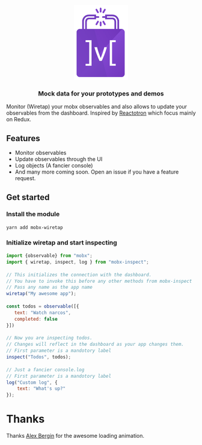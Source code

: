 <div align="center">
  <img src="./docs/wiretap.png" alt="Atmo" height="200">
  <h3 align="center">Mock data for your prototypes and demos</h3>
</div>

Monitor (Wiretap) your mobx observables and also allows to update your observables from the dashboard. Inspired by [Reactotron](https://github.com/infinitered/reactotron) which focus mainly on Redux.

## Features
- Monitor observables
- Update observables through the UI
- Log objects (A fancier console)
- And many more coming soon. Open an issue if you have a feature request.

## Get started

### Install the module
```
yarn add mobx-wiretap
```

### Initialize wiretap and start inspecting
```javascript
import {observable} from "mobx";
import { wiretap, inspect, log } from "mobx-inspect";

// This initializes the connection with the dashboard.
// You have to invoke this before any other methods from mobx-inspect
// Pass any name as the app name
wiretap("My awesome app");

const todos = observable([{
   text: "Watch narcos",
   completed: false
}])

// Now you are inspecting todos.
// Changes will reflect in the dashboard as your app changes them.
// First parameter is a mandotory label
inspect("Todos", todos);

// Just a fancier console.log
// First parameter is a mandotory label
log("Custom log", {
    text: "What's up?" 
});
```


# Thanks
Thanks [Alex Bergin](https://codepen.io/abergin/pen/XpwRpE)  for the awesome loading animation.
